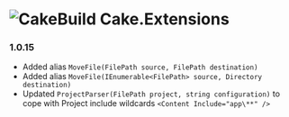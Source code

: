 # ![CakeBuild](https://github.com/cake-build/graphics/raw/master/png/cake-small.png) Cake.Extensions

### 1.0.15

- Added alias `MoveFile(FilePath source, FilePath destination)`
- Added alias `MoveFile(IEnumerable<FilePath> source, Directory destination)`
- Updated `ProjectParser(FilePath project, string configuration)` to cope with Project include wildcards  `<Content Include="app\**" />`
